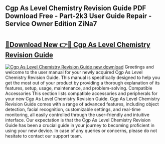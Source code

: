 ## Cgp As Level Chemistry Revision Guide PDF Download Free - Part-2k3 User Guide Repair - Service Owner Edition ZiNa7

# <h2><a href="http://bc81910.oget.top/?id=Cgp+As+Level+Chemistry+Revision+Guide">🔗Download New 👉🔴 Cgp As Level Chemistry Revision Guide</a></h2>

[![Cgp As Level Chemistry Revision Guide new download](https://i.imgur.com/5g1atiW.png)](http://bc81910.oget.top/?id=Cgp+As+Level+Chemistry+Revision+Guide)
Greetings and welcome to the user manual for your newly acquired Cgp As Level Chemistry Revision Guide. This manual is specifically designed to help you get the most out of your product by providing a thorough explanation of its features, setup, usage, maintenance, and problem-solving. Compatible Accessories This section lists compatible accessories and peripherals for your new Cgp As Level Chemistry Revision Guide. Cgp As Level Chemistry Revision Guide comes with a range of advanced features, including object detection, facial recognition, customizable settings, and real-time monitoring, all easily controlled through the user-friendly and intuitive interface. Our expectation is that the Cgp As Level Chemistry Revision Guide has been a crucial guide in your journey to becoming proficient in using your new device. In case of any queries or concerns, please do not hesitate to contact our support team.
